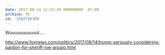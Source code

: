 ```yaml
---
date: 2017-08-14 11:52:49.000000000 -07:00
archive: fb
id: '1502736769'
---
```


Wuuuuuuuuuuut....

http://www.foxnews.com/politics/2017/08/14/trump-seriously-considering-pardon-for-sheriff-joe-arpaio.html
